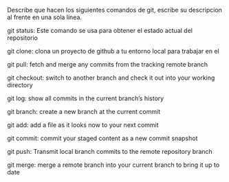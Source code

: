 Describe que hacen los siguientes comandos de git, escribe su descripcion al frente en una sola linea.

git status: Este comando se usa para obtener el estado actual del repositorio

git clone: clona un proyecto de github a tu entorno local para trabajar en el 

git pull: fetch and merge any commits from the tracking remote branch

git checkout: switch to another branch and check it out into your working directory

git log: show all commits in the current branch’s history

git branch: create a new branch at the current commit

git add: add a file as it looks now to your next commit

git commit: commit your staged content as a new commit snapshot

git push: Transmit local branch commits to the remote repository branch

git merge: merge a remote branch into your current branch to bring it up to date
